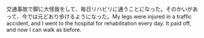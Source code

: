 <tr><td>交通事故で脚に大怪我をして、毎日リハビリに通うことになった。そのかいがあって、今では元どおり歩けるようになった。<td><tr><tr><td>My legs were injured in a trafﬁc accident, and I went to the hospital for rehabilitation every day. It paid off, and now I can walk as before.<td><tr></table>

